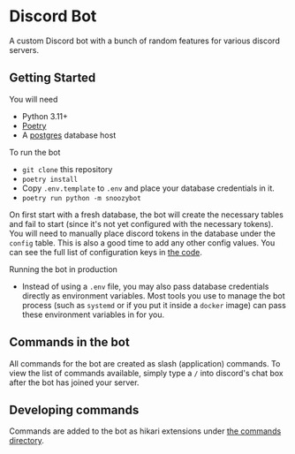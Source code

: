 # Discord Bot
A custom Discord bot with a bunch of random features for various discord servers.

## Getting Started

You will need 
- Python 3.11+
- [Poetry](https://python-poetry.org/docs/#installation)
- A [postgres](https://postgresql.org) database host

To run the bot
- `git clone` this repository
- `poetry install`
- Copy `.env.template` to `.env` and place your database credentials in it.
- `poetry run python -m snoozybot`

On first start with a fresh database, the bot will create the necessary tables and fail to start (since it's not yet 
configured with the necessary tokens). You will need to manually place discord tokens in the database under the 
`config` table. This is also a good time to add any other config values. You can see the full list of configuration
keys in [the code](snoozybot/config/values.py).

Running the bot in production

- Instead of using a `.env` file, you may also pass database credentials directly as environment variables.
  Most tools you use to manage the bot process (such as `systemd` or if you put it inside a `docker` image) 
  can pass these environment variables in for you.

## Commands in the bot

All commands for the bot are created as slash (application) commands. To view the list of commands available, simply
type a `/` into discord's chat box after the bot has joined your server.

## Developing commands

Commands are added to the bot as hikari extensions under [the commands directory](snoozybot/discord_bot/commands).

